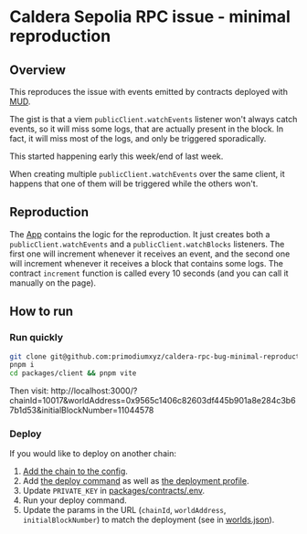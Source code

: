 # Caldera Sepolia RPC issue - minimal reproduction

## Overview

This reproduces the issue with events emitted by contracts deployed with [MUD](https://mud.dev).

The gist is that a viem `publicClient.watchEvents` listener won't always catch events, so it will miss some logs, that are actually present in the block. In fact, it will miss most of the logs, and only be triggered sporadically.

This started happening early this week/end of last week.

When creating multiple `publicClient.watchEvents` over the same client, it happens that one of them will be triggered while the others won't.

## Reproduction

The [App](./packages/client/src/App.tsx) contains the logic for the reproduction. It just creates both a `publicClient.watchEvents` and a `publicClient.watchBlocks` listeners. The first one will increment whenever it receives an event, and the second one will increment whenever it receives a block that contains some logs. The contract `increment` function is called every 10 seconds (and you can call it manually on the page).

## How to run

### Run quickly

```sh
git clone git@github.com:primodiumxyz/caldera-rpc-bug-minimal-reproduction.git
pnpm i
cd packages/client && pnpm vite
```

Then visit: http://localhost:3000/?chainId=10017&worldAddress=0x9565c1406c82603df445b901a8e284c3b67b1d53&initialBlockNumber=11044578

### Deploy

If you would like to deploy on another chain:

1. [Add the chain to the config](./packages/client/src/mud/supportedChains.ts).
2. Add [the deploy command](./packages/contracts/package.json) as well as [the deployment profile](./packages/contracts/foundry.toml).
3. Update `PRIVATE_KEY` in [packages/contracts/.env](./packages/contracts/.env).
4. Run your deploy command.
5. Update the params in the URL (`chainId`, `worldAddress`, `initialBlockNumber`) to match the deployment (see in [worlds.json](./packages/contracts/worlds.json)).
